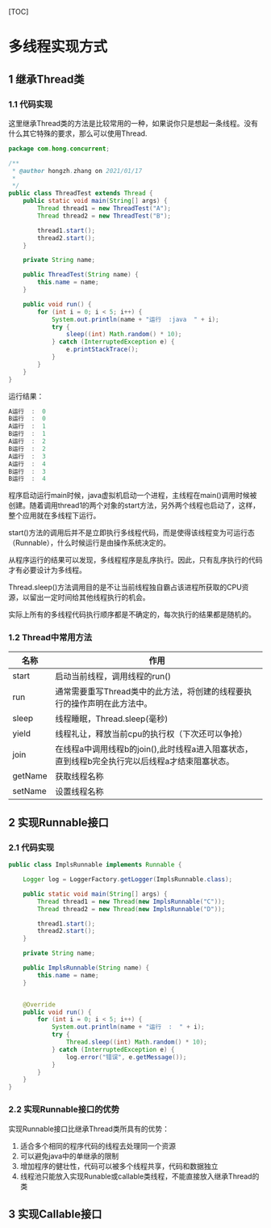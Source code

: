 [TOC]

# 多线程实现方式

## 1 继承Thread类

### 1.1 代码实现

这里继承Thread类的方法是比较常用的一种，如果说你只是想起一条线程。没有什么其它特殊的要求，那么可以使用Thread.

```java
package com.hong.concurrent;

/**
 * @author hongzh.zhang on 2021/01/17
 *
 */
public class ThreadTest extends Thread {
    public static void main(String[] args) {
        Thread thread1 = new ThreadTest("A");
        Thread thread2 = new ThreadTest("B");

        thread1.start();
        thread2.start();
    }

    private String name;

    public ThreadTest(String name) {
        this.name = name;
    }

    public void run() {
        for (int i = 0; i < 5; i++) {
            System.out.println(name + "运行  :java  " + i);
            try {
                sleep((int) Math.random() * 10);
            } catch (InterruptedException e) {
                e.printStackTrace();
            }
        }
    }
}

```

运行结果：

```java
A运行  :  0
B运行  :  0
A运行  :  1
B运行  :  1
A运行  :  2
B运行  :  2
A运行  :  3
A运行  :  4
B运行  :  3
B运行  :  4
```

程序启动运行main时候，java虚拟机启动一个进程，主线程在main()调用时候被创建。随着调用thread1的两个对象的start方法，另外两个线程也启动了，这样，整个应用就在多线程下运行。

start()方法的调用后并不是立即执行多线程代码，而是使得该线程变为可运行态（Runnable），什么时候运行是由操作系统决定的。

从程序运行的结果可以发现，多线程程序是乱序执行。因此，只有乱序执行的代码才有必要设计为多线程。

Thread.sleep()方法调用目的是不让当前线程独自霸占该进程所获取的CPU资源，以留出一定时间给其他线程执行的机会。

实际上所有的多线程代码执行顺序都是不确定的，每次执行的结果都是随机的。

### 1.2 Thread中常用方法

| 名称    | 作用                                                         |
| ------- | ------------------------------------------------------------ |
| start   | 启动当前线程，调用线程的run()                                |
| run     | 通常需要重写Thread类中的此方法，将创建的线程要执行的操作声明在此方法中。 |
| sleep   | 线程睡眠，Thread.sleep(毫秒)                                 |
| yield   | 线程礼让，释放当前cpu的执行权（下次还可以争抢）              |
| join    | 在线程a中调用线程b的join(),此时线程a进入阻塞状态，直到线程b完全执行完以后线程a才结束阻塞状态。 |
| getName | 获取线程名称                                                 |
| setName | 设置线程名称                                                 |

## 2 实现Runnable接口

### 2.1 代码实现

```java
public class ImplsRunnable implements Runnable {

	Logger log = LoggerFactory.getLogger(ImplsRunnable.class);

	public static void main(String[] args) {
		Thread thread1 = new Thread(new ImplsRunnable("C"));
		Thread thread2 = new Thread(new ImplsRunnable("D"));

		thread1.start();
		thread2.start();
	}

	private String name;

	public ImplsRunnable(String name) {
		this.name = name;
	}


	@Override
	public void run() {
		for (int i = 0; i < 5; i++) {
			System.out.println(name + "运行  :  " + i);
			try {
				Thread.sleep((int) Math.random() * 10);
			} catch (InterruptedException e) {
				log.error("错误", e.getMessage());
			}
		}
	}
}
```

### 2.2 实现Runnable接口的优势

实现Runnable接口比继承Thread类所具有的优势：

1. 适合多个相同的程序代码的线程去处理同一个资源
2. 可以避免java中的单继承的限制
3. 增加程序的健壮性，代码可以被多个线程共享，代码和数据独立
4. 线程池只能放入实现Runable或callable类线程，不能直接放入继承Thread的类

## 3 实现Callable接口















